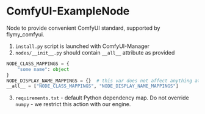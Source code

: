 # ComfyUI-ExampleNode
Node to provide convenient ComfyUI standard, supported by flymy_comfyui. 

1.  `install.py` script is launched with ComfyUI-Manager
2. `nodes/__init__.py` should contain `__all__` attribute as provided 
```python
NODE_CLASS_MAPPINGS = {
    "some name": object
}
NODE_DISPLAY_NAME_MAPPINGS = {}  # this var does not affect anything at all
__all__ = ["NODE_CLASS_MAPPINGS", "NODE_DISPLAY_NAME_MAPPINGS"]
```
3. `requirements.txt` - default Python dependency map. Do not override `numpy` - we restrict this action with our engine.
